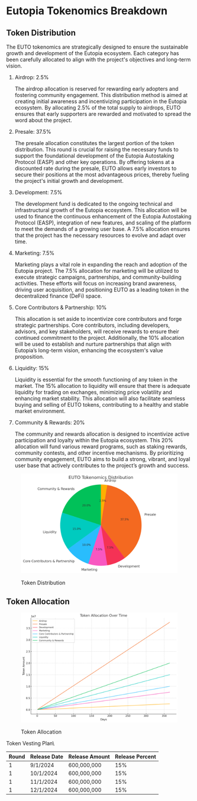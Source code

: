 # Eutopia Tokenomics Breakdown

## Token Distribution

The EUTO tokenomics are strategically designed to ensure the sustainable growth and development of the Eutopia ecosystem. Each category has been carefully allocated to align with the project's objectives and long-term vision.

1.  Airdrop: 2.5%

    The airdrop allocation is reserved for rewarding early adopters and fostering community engagement. This distribution method is aimed at creating initial awareness and incentivizing participation in the Eutopia ecosystem. By allocating 2.5% of the total supply to airdrops, EUTO ensures that early supporters are rewarded and motivated to spread the word about the project.
2.  Presale: 37.5%

    The presale allocation constitutes the largest portion of the token distribution. This round is crucial for raising the necessary funds to support the foundational development of the Eutopia Autostaking Protocol (EASP) and other key operations. By offering tokens at a discounted rate during the presale, EUTO allows early investors to secure their positions at the most advantageous prices, thereby fueling the project's initial growth and development.
3.  Development: 7.5%

    The development fund is dedicated to the ongoing technical and infrastructural growth of the Eutopia ecosystem. This allocation will be used to finance the continuous enhancement of the Eutopia Autostaking Protocol (EASP), integration of new features, and scaling of the platform to meet the demands of a growing user base. A 7.5% allocation ensures that the project has the necessary resources to evolve and adapt over time.
4.  Marketing: 7.5%

    Marketing plays a vital role in expanding the reach and adoption of the Eutopia project. The 7.5% allocation for marketing will be utilized to execute strategic campaigns, partnerships, and community-building activities. These efforts will focus on increasing brand awareness, driving user acquisition, and positioning EUTO as a leading token in the decentralized finance (DeFi) space.
5.  Core Contributors & Partnership: 10%

    This allocation is set aside to incentivize core contributors and forge strategic partnerships. Core contributors, including developers, advisors, and key stakeholders, will receive rewards to ensure their continued commitment to the project. Additionally, the 10% allocation will be used to establish and nurture partnerships that align with Eutopia’s long-term vision, enhancing the ecosystem's value proposition.
6.  Liquidity: 15%

    Liquidity is essential for the smooth functioning of any token in the market. The 15% allocation to liquidity will ensure that there is adequate liquidity for trading on exchanges, minimizing price volatility and enhancing market stability. This allocation will also facilitate seamless buying and selling of EUTO tokens, contributing to a healthy and stable market environment.
7.  Community & Rewards: 20%

    The community and rewards allocation is designed to incentivize active participation and loyalty within the Eutopia ecosystem. This 20% allocation will fund various reward programs, such as staking rewards, community contests, and other incentive mechanisms. By prioritizing community engagement, EUTO aims to build a strong, vibrant, and loyal user base that actively contributes to the project’s growth and success.

<figure><img src="../.gitbook/assets/output (1).png" alt="Token Distribution"><figcaption><p>Token Distribution</p></figcaption></figure>

## Token Allocation

<figure><img src="../.gitbook/assets/output (2).png" alt="Token Allocation"><figcaption><p>Token Allocation</p></figcaption></figure>

Token Vesting Plan\



| Round | Release Date | Release Amount | Release Percent |
| ----- | ------------ | -------------- | --------------- |
| 1     | 9/1/2024     | 600,000,000    | 15%             |
| 1     | 10/1/2024    | 600,000,000    | 15%             |
| 1     | 11/1/2024    | 600,000,000    | 15%             |
| 1     | 12/1/2024    | 600,000,000    | 15%             |
